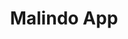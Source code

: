 ---
layout: project
title: Malindo App
deliverables: UI/UX for Mobile Booking Application
description: I was responsible for designing User Interface and User Experience of the app and working closely with a developer to deliver the final product.
about: Malindo Air is a low cost airline operating in SEA. <br><br><a href="www.malindoair.com">www.malindoair.com</a>
images: malindo_
---
